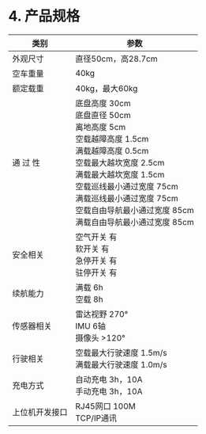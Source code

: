 ﻿# 4.	产品规格

| 类别    | 参数                           |
|---------|------------------------------------------|
| 外观尺寸    | 直径50cm，高28.7cm                           |
| 空车重量    | 40kg                                     |
| 额定载重    | 40kg，最大60kg                              |
| 通  过  性 | 底盘高度 30cm<br>底盘直径 50cm<br>离地高度 5cm<br>空载越障高度 1.5cm<br>满载越障高度 0.5cm<br>空载最大越坎宽度 2.5cm<br>满载最大越坎宽度 1.5cm<br>空载巡线最小通过宽度 75cm<br>满载巡线最小通过宽度 75cm<br>空载自由导航最小通过宽度 85cm<br>满载自由导航最小通过宽度 85cm |
| 安全相关    | 空气开关 有<br>软开关 有<br>急停开关 有<br>驻停开关 有      |
| 续航能力    | 满载 6h<br>空载 8h                           |
| 传感器相关   | 雷达视野 270°<br>IMU 6轴<br>摄像头 >120°         |
| 行驶相关    | 空载最大行驶速度 1.5m/s<br>满载最大行驶速度 1.0m/s       |
| 充电方式    | 自动充电 3h，10A<br>手动充电 3h，10A               |
| 上位机开发接口 | RJ45网口 100M<br>TCP/IP通讯                  |